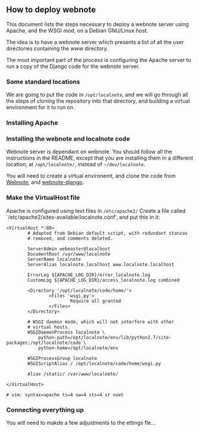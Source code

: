 ## How to deploy webnote

This document lists the steps necessary to deploy a webnote server
using Apache, and the WSGI mod, on a Debian GNU/Linux host.

The idea is to have a webnote server which presents a list of all the
user directories containing the www directory.

The most important part of the process is configuring the Apache
server to run a copy of the Django code for the webnote server.



### Some standard locations

We are going to put the code in `/opt/localnote`, and we will go
through all the steps of cloning the repository into that directory,
and building a virtual environment for it to run on.


### Installing Apache


### Installing the webnote and localnote code

Webnote server is dependant on webnote. You should follow all the
instructions in the README, except that you are installing them in a
different location, at `/opt/localnote/`, instead of
`~/dev/localnote`.

You will need to create a virtual environemt, and clone the code from
[Webnote](https://github.com/malcolmhutchinson/webnote),
and [webnote-django](https://github.com/malcolmhutchinson/webnote-django).


### Make the VirtualHost file

Apache is configured using text files in `/etc/apache2/` Create a file
called `/etc/apache2/sites-available/localnote.conf', and put this in
it:

    <VirtualHost *:80>
            # Adapted from Debian default script, with redundant stanzas
            # removed, and comments deleted.

            ServerAdmin webmaster@localhost
            DocumentRoot /var/www/localnote
            ServerName localnote
            ServerAlias localnote.localhost www.localnote.localhost

            ErrorLog ${APACHE_LOG_DIR}/error_localnote.log
            CustomLog ${APACHE_LOG_DIR}/access_localnote.log combined

            <Directory '/opt/localnote/code/home/'>
                    <Files 'wsgi.py'>
                            Require all granted
                    </Files>
            </Directory>

            # WSGI daemon mode, which will not interfere with other
            # virtual hosts.
            WSGIDaemonProcess localnote \
                python-path=/opt/localnote/env/lib/python2.7/site-packages:/opt/localnote/code \
                python-home=/opt/localnote/env

            WSGIProcessGroup localnote
            WSGIScriptAlias / /opt/localnote/code/home/wsgi.py

            Alias /static/ /var/www/localnote/

    </VirtualHost>

    # vim: syntax=apache ts=4 sw=4 sts=4 sr noet

### Connecting everything up

You will need to makde a few adjustments to the ettings fle...